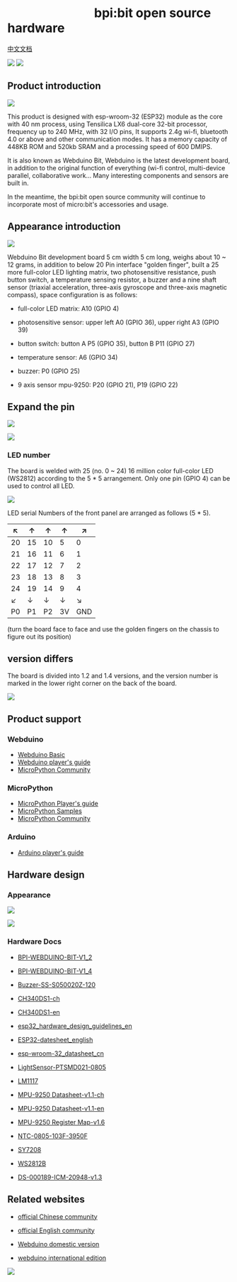 
# &emsp;&emsp;&emsp;&emsp;&emsp;&emsp;&emsp;bpi:bit open source hardware

[中文文档](readme.md)

![](https://img.shields.io/badge/open%20source-bananpi-brightgreen.svg)
![](https://img.shields.io/badge/support-webduino-blue.svg)

## Product introduction

![](https://webduino.com.cn/site/img/tutorials/zh_cn/detail-03.gif)

This product is designed with esp-wroom-32 (ESP32) module as the core with 40 nm process, using Tensilica LX6 dual-core 32-bit processor, frequency up to 240 MHz, with 32 I/O pins, It supports 2.4g wi-fi, bluetooth 4.0 or above and other communication modes. It has a memory capacity of 448KB ROM and 520kb SRAM and a processing speed of 600 DMIPS.

It is also known as Webduino Bit, Webduino is the latest development board, in addition to the original function of everything (wi-fi control, multi-device parallel, collaborative work... Many interesting components and sensors are built in.

In the meantime, the bpi:bit open source community will continue to incorporate most of micro:bit's accessories and usage.

## Appearance introduction

![](readme/Interface_EN.jpg)

Webduino Bit development board 5 cm width 5 cm long, weighs about 10 ~ 12 grams, in addition to below 20 Pin interface "golden finger", built a 25 more full-color LED lighting matrix, two photosensitive resistance, push button switch, a temperature sensing resistor, a buzzer and a nine shaft sensor (triaxial acceleration, three-axis gyroscope and three-axis magnetic compass), space configuration is as follows:

- full-color LED matrix: A10 (GPIO 4)

- photosensitive sensor: upper left A0 (GPIO 36), upper right A3 (GPIO 39)

- button switch: button A P5 (GPIO 35), button B P11 (GPIO 27)

- temperature sensor: A6 (GPIO 34)

- buzzer: P0 (GPIO 25)

- 9 axis sensor mpu-9250: P20 (GPIO 21), P19 (GPIO 22)

## Expand the pin

![](https://webduino.com.cn/site/img/tutorials/zh_cn/detail-05.jpg)

![](https://webduino.com.cn/site/img/tutorials/zh_cn/detail-04.jpg)

### LED number

The board is welded with 25 (no. 0 ~ 24) 16 million color full-color LED (WS2812) according to the 5 * 5 arrangement. Only one pin (GPIO 4) can be used to control all LED.

![](https://forum.banana-pi.org.cn/uploads/default/original/2X/7/701a545ab3d423851845b746f7cc4c588c36a561.JPG)

LED serial Numbers of the front panel are arranged as follows (5 * 5).

| ↖  |  ↑  |  ↑  |  ↑  |  ↗ |
|-----|-----|-----|-----|-----|
| 20  | 15  | 10  | 5   | 0   |
| 21  | 16  | 11  | 6   | 1   |
| 22  | 17  | 12  | 7   | 2   |
| 23  | 18  | 13  | 8   | 3   |
| 24  | 19  | 14  | 9   | 4   |
| ↙  |  ↓  |  ↓  |  ↓  |  ↘ |
| P0  | P1  | P2  | 3V   | GND   |

(turn the board face to face and use the golden fingers on the chassis to figure out its position)

## version differs

The board is divided into 1.2 and 1.4 versions, and the version number is marked in the lower right corner on the back of the board.

![](readme/version.jpg)

## Product support

### Webduino

- [Webduino Basic](https://webduino.com.cn/site/zh_cn/tutorials.html)
- [Webduino player's guide](https://github.com/BPI-STEAM/BPI-BIT-WebDuino)
- [MicroPython Community](http://forum.banana-pi.org/c/bpi-bit/BPI-Webduino)

### MicroPython

- [MicroPython Player's guide](https://github.com/BPI-STEAM/BPI-BIT-MicroPython)
- [MicroPython Samples](https://github.com/BPI-STEAM/MicroPython-Samples)
- [MicroPython Community](http://forum.banana-pi.org/c/bpi-bit/micropython)

### Arduino

- [Arduino player's guide](https://github.com/BPI-STEAM/BPI-BIT-Arduino)

## Hardware design

### Appearance

![](readme/bot.png)

![](readme/top.png)

### Hardware Docs

- [BPI-WEBDUINO-BIT-V1_2](docs/BPI-WEBDUINO-BIT-V1_2.pdf)

- [BPI-WEBDUINO-BIT-V1_4](docs/BPI-WEBDUINO-BIT-V1_4.pdf)

- [Buzzer-SS-S050020Z-120](docs/Buzzer-SS-S050020Z-120.pdf)

- [CH340DS1-ch](docs/CH340DS1-ch.pdf)

- [CH340DS1-en](docs/CH340DS1-en.pdf)

- [esp32_hardware_design_guidelines_en](docs/esp32_hardware_design_guidelines_en.pdf)

- [ESP32-datesheet_english](docs/ESP32-datesheet_english.pdf)

- [esp-wroom-32_datasheet_cn](docs/esp-wroom-32_datasheet_cn.pdf)

- [LightSensor-PTSMD021-0805](docs/LightSensor-PTSMD021-0805.pdf)

- [LM1117](docs/LM1117.pdf)

- [MPU-9250 Datasheet-v1.1-ch](docs/MPU-9250%20Datasheet-v1.1-ch.pdf)

- [MPU-9250 Datasheet-v1.1-en](docs/MPU-9250%20Datasheet-v1.1-en.pdf)

- [MPU-9250 Register Map-v1.6](docs/MPU-9250%20Register%20Map-v1.6.pdf)

- [NTC-0805-103F-3950F](docs/NTC-0805-103F-3950F.pdf)
- [SY7208](docs/SY7208.pdf)
- [WS2812B](docs/WS2812B.pdf)
- [DS-000189-ICM-20948-v1.3](docs/DS-000189-ICM-20948-v1.3.pdf)

## Related websites

- [official Chinese community](https://forum.banana-pi.org.cn/c/bpi)

- [official English community](http://forum.banana-pi.org/c/bpi-bit)

- [Webduino domestic version](https://webduino.com.cn/site/)

- [webduino international edition](https://webduino.io/)

![](readme/logo.png)
